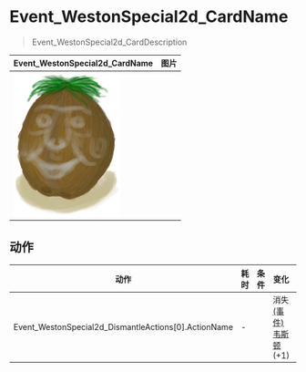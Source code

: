 # Event_WestonSpecial2d_CardName  
> Event_WestonSpecial2d_CardDescription  
  
  Event_WestonSpecial2d_CardName  |   图片   
 ----  |  ----:   
   |  ![](Sprite/Weston.png)   
  
## 动作  
动作  |  耗时  |  条件  |  变化  |  状态  
----  |  ----  |  ----  |  ----  |  ----  
Event_WestonSpecial2d_DismantleActions[0].ActionName<br>  |  -  |    |  消失<br>[(事件)韦斯顿](Event_WestonSpecial1e.md)(+1)<br>  |    
